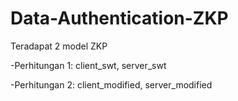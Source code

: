 # Data-Authentication-ZKP

Teradapat 2 model ZKP

-Perhitungan 1:
client_swt, server_swt

-Perhitungan 2:
client_modified, server_modified
